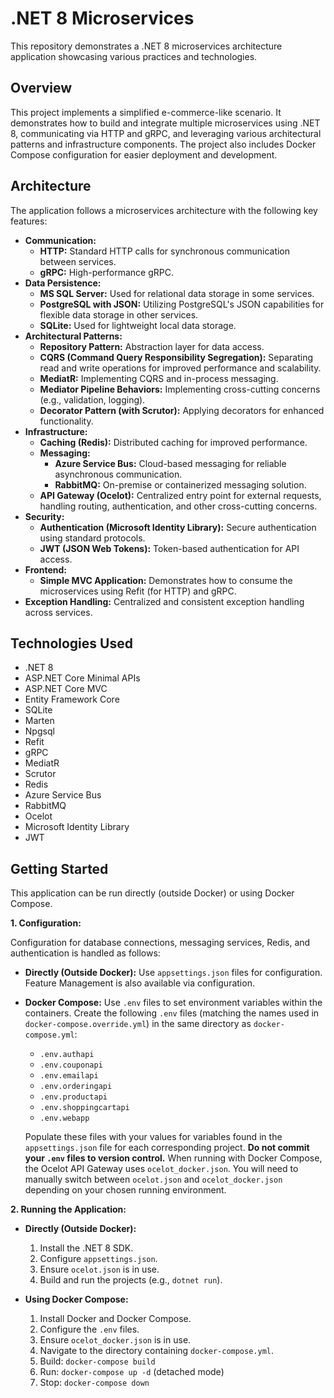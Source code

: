 # .NET 8 Microservices

This repository demonstrates a .NET 8 microservices architecture application showcasing various practices and technologies.

## Overview

This project implements a simplified e-commerce-like scenario. It demonstrates how to build and integrate multiple microservices using .NET 8, communicating via HTTP and gRPC, and leveraging various architectural patterns and infrastructure components. The project also includes Docker Compose configuration for easier deployment and development.

## Architecture

The application follows a microservices architecture with the following key features:

*   **Communication:**
    *   **HTTP:** Standard HTTP calls for synchronous communication between services.
    *   **gRPC:** High-performance gRPC.
*   **Data Persistence:**
    *   **MS SQL Server:** Used for relational data storage in some services.
    *   **PostgreSQL with JSON:** Utilizing PostgreSQL's JSON capabilities for flexible data storage in other services.
    *   **SQLite:** Used for lightweight local data storage.
*   **Architectural Patterns:**
    *   **Repository Pattern:** Abstraction layer for data access.
    *   **CQRS (Command Query Responsibility Segregation):** Separating read and write operations for improved performance and scalability.
    *   **MediatR:** Implementing CQRS and in-process messaging.
    *   **Mediator Pipeline Behaviors:** Implementing cross-cutting concerns (e.g., validation, logging).
    *   **Decorator Pattern (with Scrutor):** Applying decorators for enhanced functionality.
*   **Infrastructure:**
    *   **Caching (Redis):** Distributed caching for improved performance.
    *   **Messaging:**
        *   **Azure Service Bus:** Cloud-based messaging for reliable asynchronous communication.
        *   **RabbitMQ:** On-premise or containerized messaging solution.
    *   **API Gateway (Ocelot):** Centralized entry point for external requests, handling routing, authentication, and other cross-cutting concerns.
*   **Security:**
    *   **Authentication (Microsoft Identity Library):** Secure authentication using standard protocols.
    *   **JWT (JSON Web Tokens):** Token-based authentication for API access.
*   **Frontend:**
    *   **Simple MVC Application:** Demonstrates how to consume the microservices using Refit (for HTTP) and gRPC.
*   **Exception Handling:** Centralized and consistent exception handling across services.


## Technologies Used

*   .NET 8
*   ASP.NET Core Minimal APIs
*   ASP.NET Core MVC
*   Entity Framework Core 
*   SQLite
*   Marten
*   Npgsql
*   Refit
*   gRPC
*   MediatR
*   Scrutor
*   Redis
*   Azure Service Bus
*   RabbitMQ
*   Ocelot
*   Microsoft Identity Library
*   JWT


## Getting Started

This application can be run directly (outside Docker) or using Docker Compose.

**1. Configuration:**

Configuration for database connections, messaging services, Redis, and authentication is handled as follows:

*   **Directly (Outside Docker):** Use `appsettings.json` files for configuration. Feature Management is also available via configuration.
*   **Docker Compose:** Use `.env` files to set environment variables within the containers. Create the following `.env` files (matching the names used in `docker-compose.override.yml`) in the same directory as `docker-compose.yml`:
    *   `.env.authapi`
    *   `.env.couponapi`
    *   `.env.emailapi`
    *   `.env.orderingapi`
    *   `.env.productapi`
    *   `.env.shoppingcartapi`
    *   `.env.webapp`

    Populate these files with your values for variables found in the `appsettings.json` file for each corresponding project. **Do not commit your `.env` files to version control.**
    When running with Docker Compose, the Ocelot API Gateway uses `ocelot_docker.json`. You will need to manually switch between `ocelot.json` and `ocelot_docker.json` depending on your chosen running environment.

**2. Running the Application:**

*   **Directly (Outside Docker):**
    1.  Install the .NET 8 SDK.
    2.  Configure `appsettings.json`.
    3.  Ensure `ocelot.json` is in use.
    4.  Build and run the projects (e.g., `dotnet run`).

*   **Using Docker Compose:**
    1.  Install Docker and Docker Compose.
    2.  Configure the `.env` files.
    3.  Ensure `ocelot_docker.json` is in use.
    4.  Navigate to the directory containing `docker-compose.yml`.
    5.  Build: `docker-compose build`
    6.  Run: `docker-compose up -d` (detached mode)
    7.  Stop: `docker-compose down`
